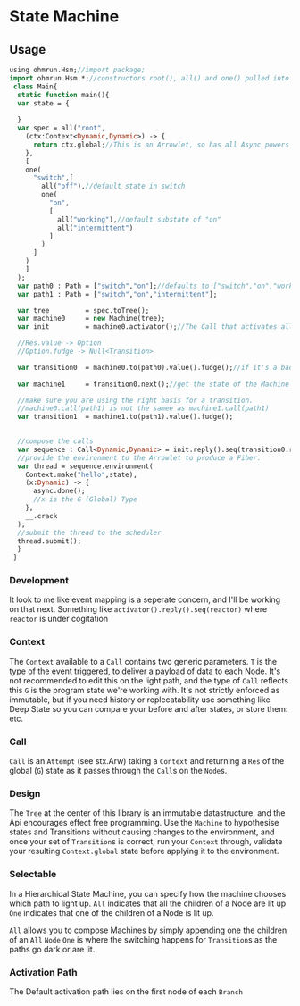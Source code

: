# State Machine

## Usage
```haxe
using ohmrun.Hsm;//import package;
import ohmrun.Hsm.*;//constructors root(), all() and one() pulled into the global scope.
 class Main{
  static function main(){
  var state = {
 
  }
  var spec = all("root",
    (ctx:Context<Dynamic,Dynamic>) -> {
      return ctx.global;//This is an Arrowlet, so has all Async powers
    },
    [
    one(
      "switch",[
        all("off"),//default state in switch
        one(
          "on",
          [
            all("working"),//default substate of "on"
            all("intermittent")
          ]
        )
      ]
    )
    ]
  );
  var path0 : Path = ["switch","on"];//defaults to ["switch","on","working"]
  var path1 : Path = ["switch","on","intermittent"];

  var tree         = spec.toTree();
  var machine0     = new Machine(tree);
  var init         = machine0.activator();//The Call that activates all default States.

  //Res.value -> Option
  //Option.fudge -> Null<Transition>

  var transition0  = machine0.to(path0).value().fudge();//if it's a bad path, an error will be thrown on `fudge`
  
  var machine1     = transition0.next();//get the state of the Machine as it would be after transition0.

  //make sure you are using the right basis for a transition.
  //machine0.call(path1) is not the samee as machine1.call(path1)
  var transition1  = machine1.to(path1).value().fudge();
  

  //compose the calls
  var sequence : Call<Dynamic,Dynamic> = init.reply().seq(transition0.reply()).seq(transition1.reply());
  //provide the environment to the Arrowlet to produce a Fiber.
  var thread = sequence.environment(
    Context.make("hello",state),
    (x:Dynamic) -> {
      async.done();
      //x is the G (Global) Type
    },
    __.crack
  );
  //submit the thread to the scheduler
  thread.submit();
  }
 }
  ```
### Development
  It look to me like event mapping is a seperate concern, and I'll be working on that next.
  Something like `activator().reply().seq(reactor)` where `reactor` is under cogitation

### Context
  The `Context` available to a `Call` contains two generic parameters.
  `T` is the type of the event triggered, to deliver a payload of data to each Node. It's not recommended to edit this on the light path, and the type of `Call` reflects this
  `G` is the program state we're working with. It's not strictly enforced as immutable, but if you need history or replecatability use something like Deep State so you can compare your before and after states, or store them: etc.
### Call
  `Call` is an `Attempt` (see stx.Arw) taking a `Context` and returning a `Res` of the global (`G`) state as it passes through the `Call`s on the `Node`s.
### Design
  The `Tree` at the center of this library is an immutable datastructure, and the Api encourages effect free programming. 
  Use the `Machine` to hypothesise states and Transitions without causing changes to the environment, and once your
  set of `Transition`s is correct, run your `Context` through, validate your resulting `Context.global` state before applying it 
  to the environment.  
### Selectable
  In a Hierarchical State Machine, you can specify how the machine chooses which path to light up.
  `All` indicates that all the children of a Node are lit up
  `One` indicates that one of the children of a Node is lit up.

  `All` allows you to compose Machines by simply appending one the children of an `All` `Node`
  `One` is where the switching happens for `Transition`s as the paths go dark or are lit.
### Activation Path
  The Default activation path lies on the first node of each `Branch`
### 
